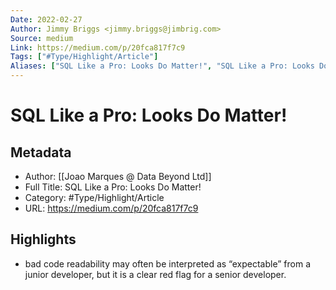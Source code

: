 ```yaml
---
Date: 2022-02-27
Author: Jimmy Briggs <jimmy.briggs@jimbrig.com>
Source: medium
Link: https://medium.com/p/20fca817f7c9
Tags: ["#Type/Highlight/Article"]
Aliases: ["SQL Like a Pro: Looks Do Matter!", "SQL Like a Pro: Looks Do Matter!"]
---
```

# SQL Like a Pro: Looks Do Matter!

## Metadata
- Author: [[Joao Marques @ Data Beyond Ltd]]
- Full Title: SQL Like a Pro: Looks Do Matter!
- Category: #Type/Highlight/Article
- URL: https://medium.com/p/20fca817f7c9

## Highlights
- bad code readability may often be interpreted as “expectable” from a junior developer, but it is a clear red flag for a senior developer.
